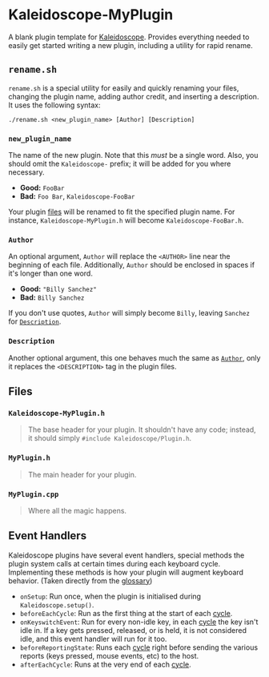 # Kaleidoscope-MyPlugin

A blank plugin template for [Kaleidoscope](https://github.com/keyboardio/Kaleidoscope). Provides everything needed to easily get started writing a new plugin, including a utility for rapid rename.

## `rename.sh`

`rename.sh` is a special utility for easily and quickly renaming your files, changing the plugin name, adding author credit, and inserting a description. It uses the following syntax:

```
./rename.sh <new_plugin_name> [Author] [Description]
```

### `new_plugin_name`

The name of the new plugin. Note that this *must* be a single word. Also, you should omit the `Kaleidoscope-` prefix; it will be added for you where necessary.

- **Good:** `FooBar`
- **Bad:** `Foo Bar`, `Kaleidoscope-FooBar`

Your plugin [files](#files) will be renamed to fit the specified plugin name. For instance, `Kaleidoscope-MyPlugin.h` will become `Kaleidoscope-FooBar.h`.

### `Author`

An optional argument, `Author` will replace the `<AUTHOR>` line near the beginning of each file. Additionally, `Author` should be enclosed in spaces if it's longer than one word.

- **Good:** `"Billy Sanchez"`
- **Bad:** `Billy Sanchez`

If you don't use quotes, `Author` will simply become `Billy`, leaving `Sanchez` for [`Description`](#description).

### `Description`

Another optional argument, this one behaves much the same as [`Author`](#author), only it replaces the `<DESCRIPTION>` tag in the plugin files.

## Files

### `Kaleidoscope-MyPlugin.h`

> The base header for your plugin. It shouldn't have any code; instead, it should simply `#include Kaleidoscope/Plugin.h`.

### `MyPlugin.h`

> The main header for your plugin.

### `MyPlugin.cpp`

> Where all the magic happens.

## Event Handlers

Kaleidoscope plugins have several event handlers, special methods the plugin system calls at certain times during each keyboard cycle. Implementing these methods is how your plugin will augment keyboard behavior. (Taken directly from the [glossary](https://github.com/keyboardio/Kaleidoscope/blob/master/doc/glossary.md))

 - `onSetup`: Run once, when the plugin is initialised during
   `Kaleidoscope.setup()`.
 - `beforeEachCycle`: Run as the first thing at the start of each [cycle](#cycle).
 - `onKeyswitchEvent`: Run for every non-idle key, in each [cycle](#cycle) the
   key isn't idle in. If a key gets pressed, released, or is held, it is not
   considered idle, and this event handler will run for it too.
 - `beforeReportingState`: Runs each [cycle](#cycle) right before sending the
   various reports (keys pressed, mouse events, etc) to the host.
 - `afterEachCycle`: Runs at the very end of each [cycle](#cycle).